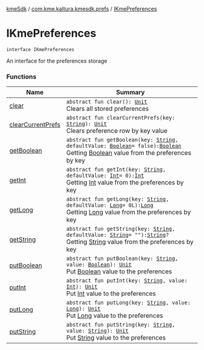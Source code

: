 [kmeSdk](../../index.md) / [com.kme.kaltura.kmesdk.prefs](../index.md) / [IKmePreferences](./index.md)

# IKmePreferences

`interface IKmePreferences`

An interface for the preferences storage

### Functions

| Name | Summary |
|---|---|
| [clear](clear.md) | `abstract fun clear(): `[`Unit`](https://kotlinlang.org/api/latest/jvm/stdlib/kotlin/-unit/index.html)<br>Clears all stored preferences |
| [clearCurrentPrefs](clear-current-prefs.md) | `abstract fun clearCurrentPrefs(key: `[`String`](https://kotlinlang.org/api/latest/jvm/stdlib/kotlin/-string/index.html)`): `[`Unit`](https://kotlinlang.org/api/latest/jvm/stdlib/kotlin/-unit/index.html)<br>Clears preference row by key value |
| [getBoolean](get-boolean.md) | `abstract fun getBoolean(key: `[`String`](https://kotlinlang.org/api/latest/jvm/stdlib/kotlin/-string/index.html)`, defaultValue: `[`Boolean`](https://kotlinlang.org/api/latest/jvm/stdlib/kotlin/-boolean/index.html)` = false): `[`Boolean`](https://kotlinlang.org/api/latest/jvm/stdlib/kotlin/-boolean/index.html)<br>Getting [Boolean](https://kotlinlang.org/api/latest/jvm/stdlib/kotlin/-boolean/index.html) value from the preferences by key |
| [getInt](get-int.md) | `abstract fun getInt(key: `[`String`](https://kotlinlang.org/api/latest/jvm/stdlib/kotlin/-string/index.html)`, defaultValue: `[`Int`](https://kotlinlang.org/api/latest/jvm/stdlib/kotlin/-int/index.html)` = 0): `[`Int`](https://kotlinlang.org/api/latest/jvm/stdlib/kotlin/-int/index.html)<br>Getting [Int](https://kotlinlang.org/api/latest/jvm/stdlib/kotlin/-int/index.html) value from the preferences by key |
| [getLong](get-long.md) | `abstract fun getLong(key: `[`String`](https://kotlinlang.org/api/latest/jvm/stdlib/kotlin/-string/index.html)`, defaultValue: `[`Long`](https://kotlinlang.org/api/latest/jvm/stdlib/kotlin/-long/index.html)` = 0L): `[`Long`](https://kotlinlang.org/api/latest/jvm/stdlib/kotlin/-long/index.html)<br>Getting [Long](https://kotlinlang.org/api/latest/jvm/stdlib/kotlin/-long/index.html) value from the preferences by key |
| [getString](get-string.md) | `abstract fun getString(key: `[`String`](https://kotlinlang.org/api/latest/jvm/stdlib/kotlin/-string/index.html)`, defaultValue: `[`String`](https://kotlinlang.org/api/latest/jvm/stdlib/kotlin/-string/index.html)` = ""): `[`String`](https://kotlinlang.org/api/latest/jvm/stdlib/kotlin/-string/index.html)`?`<br>Getting [String](https://kotlinlang.org/api/latest/jvm/stdlib/kotlin/-string/index.html) value from the preferences by key |
| [putBoolean](put-boolean.md) | `abstract fun putBoolean(key: `[`String`](https://kotlinlang.org/api/latest/jvm/stdlib/kotlin/-string/index.html)`, value: `[`Boolean`](https://kotlinlang.org/api/latest/jvm/stdlib/kotlin/-boolean/index.html)`): `[`Unit`](https://kotlinlang.org/api/latest/jvm/stdlib/kotlin/-unit/index.html)<br>Put [Boolean](https://kotlinlang.org/api/latest/jvm/stdlib/kotlin/-boolean/index.html) value to the preferences |
| [putInt](put-int.md) | `abstract fun putInt(key: `[`String`](https://kotlinlang.org/api/latest/jvm/stdlib/kotlin/-string/index.html)`, value: `[`Int`](https://kotlinlang.org/api/latest/jvm/stdlib/kotlin/-int/index.html)`): `[`Unit`](https://kotlinlang.org/api/latest/jvm/stdlib/kotlin/-unit/index.html)<br>Put [Int](https://kotlinlang.org/api/latest/jvm/stdlib/kotlin/-int/index.html) value to the preferences |
| [putLong](put-long.md) | `abstract fun putLong(key: `[`String`](https://kotlinlang.org/api/latest/jvm/stdlib/kotlin/-string/index.html)`, value: `[`Long`](https://kotlinlang.org/api/latest/jvm/stdlib/kotlin/-long/index.html)`): `[`Unit`](https://kotlinlang.org/api/latest/jvm/stdlib/kotlin/-unit/index.html)<br>Put [Long](https://kotlinlang.org/api/latest/jvm/stdlib/kotlin/-long/index.html) value to the preferences |
| [putString](put-string.md) | `abstract fun putString(key: `[`String`](https://kotlinlang.org/api/latest/jvm/stdlib/kotlin/-string/index.html)`, value: `[`String`](https://kotlinlang.org/api/latest/jvm/stdlib/kotlin/-string/index.html)`): `[`Unit`](https://kotlinlang.org/api/latest/jvm/stdlib/kotlin/-unit/index.html)<br>Put [String](https://kotlinlang.org/api/latest/jvm/stdlib/kotlin/-string/index.html) value to the preferences |
